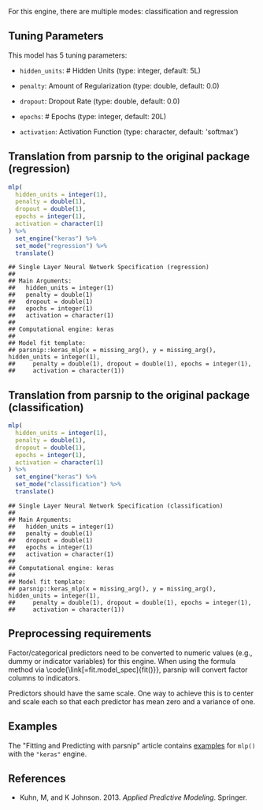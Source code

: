 


For this engine, there are multiple modes: classification and regression

## Tuning Parameters



This model has 5 tuning parameters:

- `hidden_units`: # Hidden Units (type: integer, default: 5L)

- `penalty`: Amount of Regularization (type: double, default: 0.0)

- `dropout`: Dropout Rate (type: double, default: 0.0)

- `epochs`: # Epochs (type: integer, default: 20L)

- `activation`: Activation Function (type: character, default: 'softmax')

## Translation from parsnip to the original package (regression)


```r
mlp(
  hidden_units = integer(1),
  penalty = double(1),
  dropout = double(1),
  epochs = integer(1),
  activation = character(1)
) %>%  
  set_engine("keras") %>% 
  set_mode("regression") %>% 
  translate()
```

```
## Single Layer Neural Network Specification (regression)
## 
## Main Arguments:
##   hidden_units = integer(1)
##   penalty = double(1)
##   dropout = double(1)
##   epochs = integer(1)
##   activation = character(1)
## 
## Computational engine: keras 
## 
## Model fit template:
## parsnip::keras_mlp(x = missing_arg(), y = missing_arg(), hidden_units = integer(1), 
##     penalty = double(1), dropout = double(1), epochs = integer(1), 
##     activation = character(1))
```

## Translation from parsnip to the original package (classification)


```r
mlp(
  hidden_units = integer(1),
  penalty = double(1),
  dropout = double(1),
  epochs = integer(1),
  activation = character(1)
) %>% 
  set_engine("keras") %>% 
  set_mode("classification") %>% 
  translate()
```

```
## Single Layer Neural Network Specification (classification)
## 
## Main Arguments:
##   hidden_units = integer(1)
##   penalty = double(1)
##   dropout = double(1)
##   epochs = integer(1)
##   activation = character(1)
## 
## Computational engine: keras 
## 
## Model fit template:
## parsnip::keras_mlp(x = missing_arg(), y = missing_arg(), hidden_units = integer(1), 
##     penalty = double(1), dropout = double(1), epochs = integer(1), 
##     activation = character(1))
```


## Preprocessing requirements


Factor/categorical predictors need to be converted to numeric values (e.g., dummy or indicator variables) for this engine. When using the formula method via \\code{\\link[=fit.model_spec]{fit()}}, parsnip will convert factor columns to indicators.


Predictors should have the same scale. One way to achieve this is to center and 
scale each so that each predictor has mean zero and a variance of one.

## Examples 

The "Fitting and Predicting with parsnip" article contains [examples](https://parsnip.tidymodels.org/articles/articles/Examples.html#mlp-keras) for `mlp()` with the `"keras"` engine.

## References

 - Kuhn, M, and K Johnson. 2013. _Applied Predictive Modeling_. Springer.


